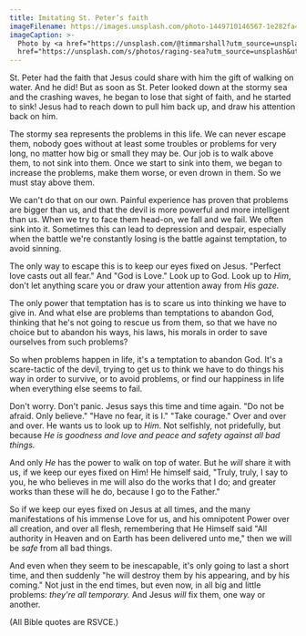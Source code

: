 ```yaml
---
title: Imitating St. Peter’s faith
imageFilename: https://images.unsplash.com/photo-1449710146567-1e282fa41f2f?ixlib=rb-1.2.1&ixid=MnwxMjA3fDB8MHxwaG90by1wYWdlfHx8fGVufDB8fHx8&auto=format&fit=crop&w=1470&q=80
imageCaption: >-
  Photo by <a href="https://unsplash.com/@timmarshall?utm_source=unsplash&utm_medium=referral&utm_content=creditCopyText">Tim Marshall</a> on <a
  href="https://unsplash.com/s/photos/raging-sea?utm_source=unsplash&utm_medium=referral&utm_content=creditCopyText">Unsplash</a>
---
```


St. Peter had the faith that Jesus could share with him the gift of walking on water. And he did! But as soon as St. Peter looked down at the stormy sea and the crashing waves, he began to lose that sight of faith, and he started to sink! Jesus had to reach down to pull him back up, and draw his attention back on him.

The stormy sea represents the problems in this life. We can never escape them, nobody goes without at least some troubles or problems for very long, no matter how big or small they may be. Our job is to walk above them, to not sink into them. Once we start to sink into them, we began to increase the problems, make them worse, or even drown in them. So we must stay above them.

We can't do that on our own. Painful experience has proven that problems are bigger than us, and that the devil is more powerful and more intelligent than us. When we try to face them head-on, we fall and we fail. We often sink into it. Sometimes this can lead to depression and despair, especially when the battle we're constantly losing is the battle against temptation, to avoid sinning.

The only way to escape this is to keep our eyes fixed on Jesus. "Perfect love casts out all fear." And "God is Love." Look up to God. Look up to *Him*, don't let anything scare you or draw your attention away from *His gaze.*

The only power that temptation has is to scare us into thinking we have to give in. And what else are problems than temptations to abandon God, thinking that he's not going to rescue us from them, so that we have no choice but to abandon his ways, his laws, his morals in order to save ourselves from such problems?

So when problems happen in life, it's a temptation to abandon God. It's a scare-tactic of the devil, trying to get us to think we have to do things his way in order to survive, or to avoid problems, or find our happiness in life when everything else seems to fail.

Don't worry. Don't panic. Jesus says this time and time again. "Do not be afraid. Only believe." "Have no fear, it is I." "Take courage." Over and over and over. He wants us to look up to *Him*. Not selfishly, not pridefully, but because *He is goodness and love and peace and safety against all bad things.*

And only *He* has the power to walk on top of water. But he *will* share it with us, if we keep our eyes fixed on Him! He himself said, "Truly, truly, I say to you, he who believes in me will also do the works that I do; and greater works than these will he do, because I go to the Father."

So if we keep our eyes fixed on Jesus at all times, and the many manifestations of his immense Love for us, and his omnipotent Power over all creation, and over all flesh, remembering that He Himself said "All authority in Heaven and on Earth has been delivered unto me," then we will be *safe* from all bad things.

And even when they seem to be inescapable, it's only going to last a short time, and then suddenly "he will destroy them by his appearing, and by his coming." Not just in the end times, but even now, in all big and little problems: *they're all temporary.* And Jesus *will* fix them, one way or another.

(All Bible quotes are RSVCE.)
